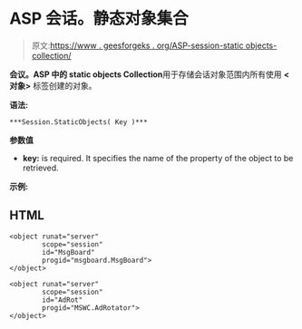 # ASP 会话。静态对象集合

> 原文:[https://www . geesforgeks . org/ASP-session-static objects-collection/](https://www.geeksforgeeks.org/asp-session-staticobjects-collection/)

**会议。ASP 中的 static objects Collection**用于存储会话对象范围内所有使用 **<对象>** 标签创建的对象。

**语法:**

```
***Session.StaticObjects( Key )*** 
```

**参数值**

*   **key:** is required. It specifies the name of the property of the object to be retrieved.

**示例:**

## HTML

```
<object runat="server" 
        scope="session"
        id="MsgBoard"
        progid="msgboard.MsgBoard">
</object>

<object runat="server" 
        scope="session"
        id="AdRot" 
        progid="MSWC.AdRotator">
</object>
```